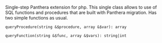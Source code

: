 Single-step Panthera extension for php. 
This single class allows to use of SQL functions and procedures that are built with Panthera migration. 
Has two simple functions as usual. 

```
queryProcedure(string &$procedure, array &$var): array
```
```
queryFunction(string &$func, array &$vars): string|int
```


